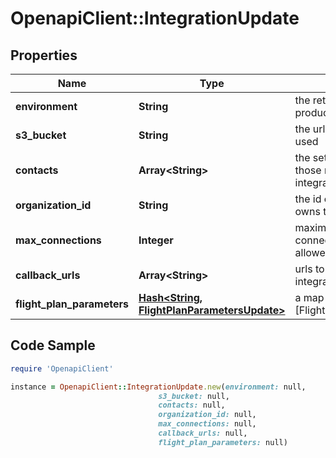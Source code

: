 # OpenapiClient::IntegrationUpdate

## Properties

Name | Type | Description | Notes
------------ | ------------- | ------------- | -------------
**environment** | **String** | the retrofit environment (e.g. production, local) | [optional] 
**s3_bucket** | **String** | the url of the s3bucket to be used | [optional] 
**contacts** | **Array&lt;String&gt;** | the set of email addresses of those responsible for the integration | [optional] 
**organization_id** | **String** | the id of the organization that owns the integration | [optional] 
**max_connections** | **Integer** | maximum number of connections to postgres allowed for this integration | [optional] 
**callback_urls** | **Array&lt;String&gt;** | urls to receive a POST when integration has completed | [optional] 
**flight_plan_parameters** | [**Hash&lt;String, FlightPlanParametersUpdate&gt;**](FlightPlanParametersUpdate.md) | a map from [Flight] name to [FlightPlanParametersUpdate] | [optional] 

## Code Sample

```ruby
require 'OpenapiClient'

instance = OpenapiClient::IntegrationUpdate.new(environment: null,
                                 s3_bucket: null,
                                 contacts: null,
                                 organization_id: null,
                                 max_connections: null,
                                 callback_urls: null,
                                 flight_plan_parameters: null)
```


